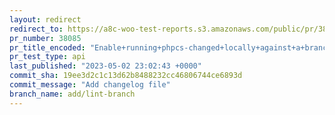 ```yaml
---
layout: redirect
redirect_to: https://a8c-woo-test-reports.s3.amazonaws.com/public/pr/38085/api/index.html
pr_number: 38085
pr_title_encoded: "Enable+running+phpcs-changed+locally+against+a+branch"
pr_test_type: api
last_published: "2023-05-02 23:02:43 +0000"
commit_sha: 19ee3d2c1c13d62b8488232cc46806744ce6893d
commit_message: "Add changelog file"
branch_name: add/lint-branch
---
```


